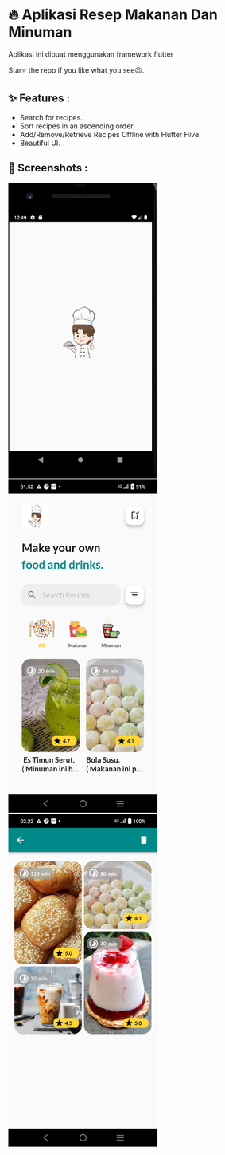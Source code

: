 # 🔥 Aplikasi Resep Makanan Dan Minuman

Aplikasi ini dibuat menggunakan framework flutter

Star⭐ the repo if you like what you see😉.

## ✨ Features :
- Search for recipes.
- Sort recipes in an ascending order.
- Add/Remove/Retrieve Recipes Offline with Flutter Hive.
- Beautiful UI.

## 📸 Screenshots :

<img src="/splash apk.png" width="300"> <img src="/ss all resep.jpg" width="300"> <img src="/ss bookmark.jpg" width="300">









